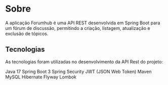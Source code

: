 # Sobre
A aplicação Forumhub é uma API REST desenvolvida em Spring Boot para um fórum de discussão, permitindo a criação, listagem, atualização e exclusão de tópicos.

## Tecnologias
As tecnologias foram utilizadas no desenvolvimento da API Rest do projeto:

Java 17
Spring Boot 3
Spring Security
JWT (JSON Web Token)
Maven
MySQL
Hibernate
Flyway
Lombok
